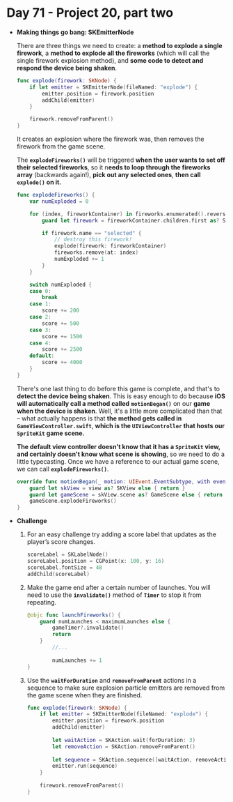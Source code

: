 # Day 71 - Project 20, part two

- **Making things go bang: SKEmitterNode**

    There are three things we need to create: a **method to explode a single firework**, a **method to explode all the fireworks** (which will call the single firework explosion method), and **some code to detect and respond the device being shaken**.

    ```swift
    func explode(firework: SKNode) {
        if let emitter = SKEmitterNode(fileNamed: "explode") {
            emitter.position = firework.position
            addChild(emitter)
        }

        firework.removeFromParent()
    }
    ```

    It creates an explosion where the firework was, then removes the firework from the game scene.

    The **`explodeFireworks()`** will be triggered **when the user wants to set off their selected fireworks**, so it n**eeds to loop through the fireworks array** (backwards again!), **pick out any selected ones**, **then call `explode()` on it.**

    ```swift
    func explodeFireworks() {
        var numExploded = 0

        for (index, fireworkContainer) in fireworks.enumerated().reversed() {
            guard let firework = fireworkContainer.children.first as? SKSpriteNode else { continue }

            if firework.name == "selected" {
                // destroy this firework!
                explode(firework: fireworkContainer)
                fireworks.remove(at: index)
                numExploded += 1
            }
        }

        switch numExploded {
        case 0:
            break
        case 1:
            score += 200
        case 2:
            score += 500
        case 3:
            score += 1500
        case 4:
            score += 2500
        default:
            score += 4000
        }
    }
    ```

    There's one last thing to do before this game is complete, and that's to **detect the device being shaken**. This is easy enough to do because **iOS will automatically call a method called** **`motionBegan()`** on our **game when the device is shaken**. Well, it's a little more complicated than that – what actually happens is that **the method gets called in `GameViewController.swift`**, **which is the `UIViewController` that hosts our `SpriteKit` game scene.**

    **The default view controller doesn't know that it has a `SpriteKit` view, and certainly doesn't know what scene is showing**, so we need to do a little typecasting. Once we have a reference to our actual game scene, we can call **`explodeFireworks()`**.

    ```swift
    override func motionBegan(_ motion: UIEvent.EventSubtype, with event: UIEvent?) {
        guard let skView = view as? SKView else { return }
        guard let gameScene = skView.scene as? GameScene else { return }
        gameScene.explodeFireworks()
    }
    ```

- **Challenge**

    1. For an easy challenge try adding a score label that updates as the player’s score changes.

        ```swift
        scoreLabel = SKLabelNode()
        scoreLabel.position = CGPoint(x: 100, y: 16)
        scoreLabel.fontSize = 48
        addChild(scoreLabel)
        ```

    2. Make the game end after a certain number of launches. You will need to use the **`invalidate()`** method of **`Timer`** to stop it from repeating.

        ```swift
        @objc func launchFireworks() {
            guard numLaunches < maximumLaunches else {
                gameTimer?.invalidate()
                return
            }
        		//...
        		
        		numLaunches += 1
        }
        ```

    3. Use the **`waitForDuration`** and **`removeFromParent`** actions in a sequence to make sure explosion particle emitters are removed from the game scene when they are finished.

        ```swift
        func explode(firework: SKNode) {
            if let emitter = SKEmitterNode(fileNamed: "explode") {
                emitter.position = firework.position
                addChild(emitter)
                
                let waitAction = SKAction.wait(forDuration: 3)
                let removeAction = SKAction.removeFromParent()
                
                let sequence = SKAction.sequence([waitAction, removeAction])
                emitter.run(sequence)
            }
            
            firework.removeFromParent()
        }
        ```
